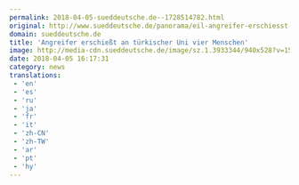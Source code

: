```yaml
---
permalink: 2018-04-05-sueddeutsche.de--1728514782.html
original: http://www.sueddeutsche.de/panorama/eil-angreifer-erschiesst-an-tuerkischer-universitaet-vier-menschen-1.3933088
domain: sueddeutsche.de
title: 'Angreifer erschießt an türkischer Uni vier Menschen'
image: http://media-cdn.sueddeutsche.de/image/sz.1.3933344/940x528?v=1522943576
date: 2018-04-05 16:17:31
category: news
translations: 
 - 'en'
 - 'es'
 - 'ru'
 - 'ja'
 - 'fr'
 - 'it'
 - 'zh-CN'
 - 'zh-TW'
 - 'ar'
 - 'pt'
 - 'hy'
---
```


